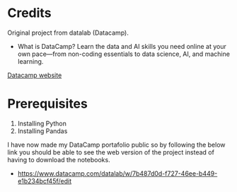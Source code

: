 # Credits

Original project from datalab (Datacamp).

 - What is DataCamp?
   Learn the data and AI skills you need online at your own pace—from non-coding essentials to data science, AI, and machine learning.

[Datacamp website](https://app.datacamp.com/)

# Prerequisites

 1. Installing Python
 2. Installing Pandas

 I have now made my DataCamp portafolio public so by following the below link you should be able to see the web version of the project instead of having to download the notebooks.
  - https://www.datacamp.com/datalab/w/7b487d0d-f727-46ee-b449-e1b234bcf45f/edit